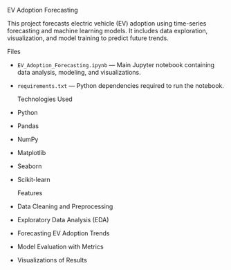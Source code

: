  EV Adoption Forecasting 

This project forecasts electric vehicle (EV) adoption using time-series forecasting and machine learning models. It includes data exploration, visualization, and model training to predict future trends.

  Files

- `EV_Adoption_Forecasting.ipynb` — Main Jupyter notebook containing data analysis, modeling, and visualizations.
- `requirements.txt` — Python dependencies required to run the notebook.

  Technologies Used

- Python
- Pandas
- NumPy
- Matplotlib
- Seaborn
- Scikit-learn

  Features

- Data Cleaning and Preprocessing
- Exploratory Data Analysis (EDA)
- Forecasting EV Adoption Trends
- Model Evaluation with Metrics
- Visualizations of Results

 
